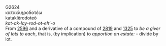 <body>
  <p>G2624<br>  κατακληροδοτέω  <br> kataklērodoteō  <br><i>kat-ak-lay-rod-ot-eh‘-o </i><br>From <a href="g2596.htm">2596</a> and a derivative of a compound of <a href="g2819.htm">2819</a> and <a href="g1325.htm">1325</a>  to <i>be</i> <i>a</i> <i>giver</i> <i>of</i> <i>lots</i> <i>to</i> <i>each</i>, that is, (by implication) to <i>apportion</i> <i>an</i> <i>estate:</i> - divide by lot.<br></p>
 </body>